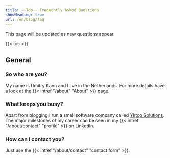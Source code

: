 ```yaml
---
title: ~~Too~~ Frequently Asked Questions
showHeading: true
url: /en/blog/faq
---
```


This page will be updated as new questions appear.

{{< toc >}}

## General

### So who are you?

My name is Dmitry Kann and I live in the Netherlands. For more details have a look at the {{< intref "/about" "About" >}} page.

### What keeps you busy?

Apart from blogging I run a small software company called [Yktoo Solutions](https://yktoo.solutions/). The major milestones of my career can be seen in my {{< intref "/about/contact" "profile" >}} on LinkedIn.

### How can I contact you?

Just use the {{< intref "/about/contact" "contact form" >}}.
